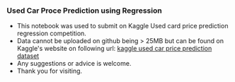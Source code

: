 ### Used Car Proce Prediction using Regression 

* This notebook was used to submit on Kaggle Used card price prediction regression competition.  
* Data cannot be uploaded on github being > 25MB but can be found on Kaggle's website on following url:
  [kaggle used car price prediction dataset](https://www.kaggle.com/competitions/playground-series-s4e9/data)
* Any suggestions or advice is welcome.
* Thank you for visiting.
